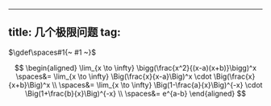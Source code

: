 
---
title: 几个极限问题
tag: [](/math/index.md)
---

$\gdef\spaces#1{~ #1 ~}$

$$
\begin{aligned}
\lim_{x \to \infty} \bigg(\frac{x^2}{(x-a)(x+b)}\bigg)^x
\spaces&= \lim_{x \to \infty} \Big(\frac{x}{x-a}\Big)^x \cdot \Big(\frac{x}{x+b}\Big)^x \\
\spaces&= \lim_{x \to \infty} \Big(1-\frac{a}{x}\Big)^{-x} \cdot \Big(1+\frac{b}{x}\Big)^{-x} \\
\spaces&= e^{a-b}
\end{aligned}
$$

